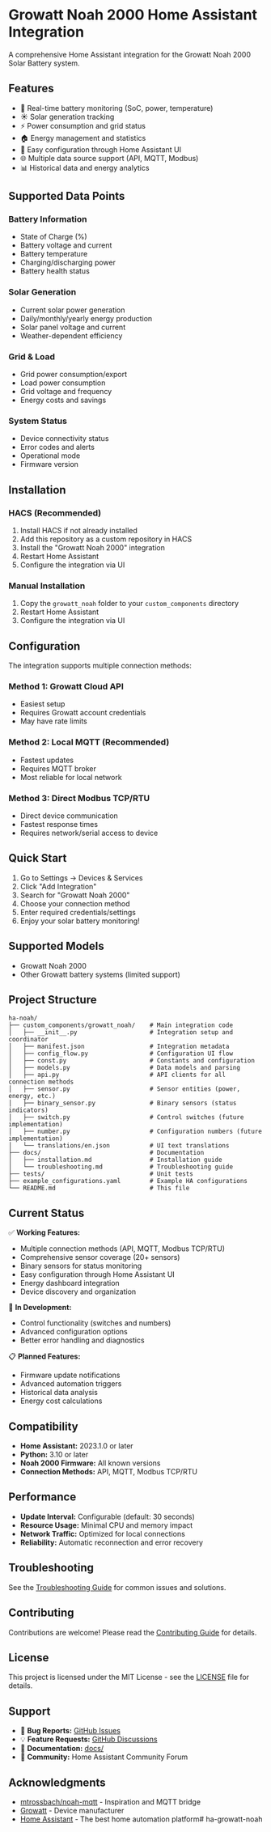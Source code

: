 # Growatt Noah 2000 Home Assistant Integration

A comprehensive Home Assistant integration for the Growatt Noah 2000 Solar Battery system.

## Features

- 🔋 Real-time battery monitoring (SoC, power, temperature)
- ☀️ Solar generation tracking
- ⚡ Power consumption and grid status
- 🏠 Energy management and statistics
- 🔧 Easy configuration through Home Assistant UI
- 🌐 Multiple data source support (API, MQTT, Modbus)
- 📊 Historical data and energy analytics

## Supported Data Points

### Battery Information
- State of Charge (%)
- Battery voltage and current
- Battery temperature
- Charging/discharging power
- Battery health status

### Solar Generation
- Current solar power generation
- Daily/monthly/yearly energy production
- Solar panel voltage and current
- Weather-dependent efficiency

### Grid & Load
- Grid power consumption/export
- Load power consumption
- Grid voltage and frequency
- Energy costs and savings

### System Status
- Device connectivity status
- Error codes and alerts
- Operational mode
- Firmware version

## Installation

### HACS (Recommended)
1. Install HACS if not already installed
2. Add this repository as a custom repository in HACS
3. Install the "Growatt Noah 2000" integration
4. Restart Home Assistant
5. Configure the integration via UI

### Manual Installation
1. Copy the `growatt_noah` folder to your `custom_components` directory
2. Restart Home Assistant
3. Configure the integration via UI

## Configuration

The integration supports multiple connection methods:

### Method 1: Growatt Cloud API
- Easiest setup
- Requires Growatt account credentials
- May have rate limits

### Method 2: Local MQTT (Recommended)
- Fastest updates
- Requires MQTT broker
- Most reliable for local network

### Method 3: Direct Modbus TCP/RTU
- Direct device communication
- Fastest response times
- Requires network/serial access to device

## Quick Start

1. Go to Settings → Devices & Services
2. Click "Add Integration"
3. Search for "Growatt Noah 2000"
4. Choose your connection method
5. Enter required credentials/settings
6. Enjoy your solar battery monitoring!

## Supported Models

- Growatt Noah 2000
- Other Growatt battery systems (limited support)

## Project Structure

```
ha-noah/
├── custom_components/growatt_noah/    # Main integration code
│   ├── __init__.py                    # Integration setup and coordinator
│   ├── manifest.json                  # Integration metadata
│   ├── config_flow.py                 # Configuration UI flow
│   ├── const.py                       # Constants and configuration
│   ├── models.py                      # Data models and parsing
│   ├── api.py                         # API clients for all connection methods
│   ├── sensor.py                      # Sensor entities (power, energy, etc.)
│   ├── binary_sensor.py               # Binary sensors (status indicators)
│   ├── switch.py                      # Control switches (future implementation)
│   ├── number.py                      # Configuration numbers (future implementation)
│   └── translations/en.json           # UI text translations
├── docs/                              # Documentation
│   ├── installation.md                # Installation guide
│   └── troubleshooting.md             # Troubleshooting guide
├── tests/                             # Unit tests
├── example_configurations.yaml        # Example HA configurations
└── README.md                          # This file
```

## Current Status

✅ **Working Features:**
- Multiple connection methods (API, MQTT, Modbus TCP/RTU)
- Comprehensive sensor coverage (20+ sensors)
- Binary sensors for status monitoring
- Easy configuration through Home Assistant UI
- Energy dashboard integration
- Device discovery and organization

🚧 **In Development:**
- Control functionality (switches and numbers)
- Advanced configuration options
- Better error handling and diagnostics

📋 **Planned Features:**
- Firmware update notifications
- Advanced automation triggers
- Historical data analysis
- Energy cost calculations

## Compatibility

- **Home Assistant:** 2023.1.0 or later
- **Python:** 3.10 or later
- **Noah 2000 Firmware:** All known versions
- **Connection Methods:** API, MQTT, Modbus TCP/RTU

## Performance

- **Update Interval:** Configurable (default: 30 seconds)
- **Resource Usage:** Minimal CPU and memory impact
- **Network Traffic:** Optimized for local connections
- **Reliability:** Automatic reconnection and error recovery

## Troubleshooting

See the [Troubleshooting Guide](docs/troubleshooting.md) for common issues and solutions.

## Contributing

Contributions are welcome! Please read the [Contributing Guide](CONTRIBUTING.md) for details.

## License

This project is licensed under the MIT License - see the [LICENSE](LICENSE) file for details.

## Support

- 🐛 **Bug Reports:** [GitHub Issues](https://github.com/mvolli/ha-growatt-noah/issues)
- 💡 **Feature Requests:** [GitHub Discussions](https://github.com/mvolli/ha-growatt-noah/discussions)
- 📖 **Documentation:** [docs/](docs/)
- 🤝 **Community:** Home Assistant Community Forum

## Acknowledgments

- [mtrossbach/noah-mqtt](https://github.com/mtrossbach/noah-mqtt) - Inspiration and MQTT bridge
- [Growatt](https://www.growatt.com/) - Device manufacturer
- [Home Assistant](https://www.home-assistant.io/) - The best home automation platform# ha-growatt-noah
